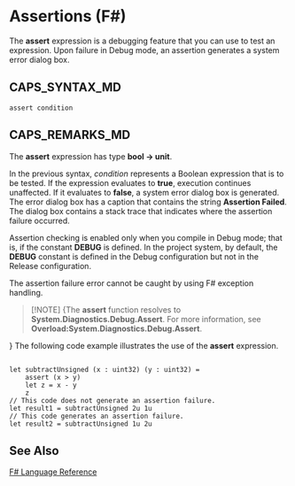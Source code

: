 # Assertions (F#)

The **assert** expression is a debugging feature that you can use to test an expression. Upon failure in Debug mode, an assertion generates a system error dialog box.


## CAPS_SYNTAX_MD

```
assert condition
```

## CAPS_REMARKS_MD
The **assert** expression has type **bool -&gt; unit**.

In the previous syntax, *condition* represents a Boolean expression that is to be tested. If the expression evaluates to **true**, execution continues unaffected. If it evaluates to **false**, a system error dialog box is generated. The error dialog box has a caption that contains the string **Assertion Failed**. The dialog box contains a stack trace that indicates where the assertion failure occurred.

Assertion checking is enabled only when you compile in Debug mode; that is, if the constant **DEBUG** is defined. In the project system, by default, the **DEBUG** constant is defined in the Debug configuration but not in the Release configuration.

The assertion failure error cannot be caught by using F# exception handling.


>[!NOTE] {The **assert** function resolves to **System.Diagnostics.Debug.Assert**. For more information, see **Overload:System.Diagnostics.Debug.Assert**.

}
The following code example illustrates the use of the **assert** expression.

```

let subtractUnsigned (x : uint32) (y : uint32) =
    assert (x > y)
    let z = x - y
    z
// This code does not generate an assertion failure.
let result1 = subtractUnsigned 2u 1u
// This code generates an assertion failure.
let result2 = subtractUnsigned 1u 2u
```

    
## See Also
[F&#35; Language Reference](F%23+Language+Reference.md)

